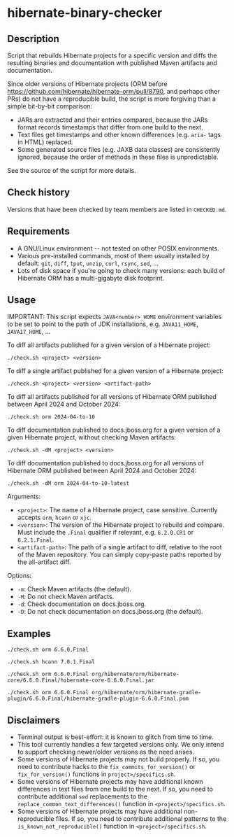 # hibernate-binary-checker

## Description

Script that rebuilds Hibernate projects for a specific version and diffs the resulting binaries and documentation with published Maven artifacts and documentation.

Since older versions of Hibernate projects (ORM before https://github.com/hibernate/hibernate-orm/pull/8790, and perhaps other PRs) do not have a reproducible build, the script is more forgiving than a simple bit-by-bit comparison:

* JARs are extracted and their entries compared, because the JARs format records timestamps that differ from one build to the next.
* Text files get timestamps and other known differences (e.g. `aria-` tags in HTML) replaced.
* Some generated source files (e.g. JAXB data classes) are consistently ignored, because the order of methods in these files is unpredictable. 

See the source of the script for more details.

## Check history

Versions that have been checked by team members are listed in `CHECKED.md`.

## Requirements

* A GNU/Linux environment -- not tested on other POSIX environments.
* Various pre-installed commands, most of them usually installed by default:
  `git`, `diff`, `tput`, `unzip`, `curl`, `rsync`, `sed`, ...
* Lots of disk space if you're going to check many versions: each build of Hibernate ORM has a multi-gigabyte disk footprint.

## Usage

IMPORTANT: This script expects `JAVA<number>_HOME` environment variables to be set to point to the path of JDK installations, e.g. `JAVA11_HOME`, `JAVA17_HOME`, ...

To diff all artifacts published for a given version of a Hibernate project:

```
./check.sh <project> <version>
```

To diff a single artifact published for a given version of a Hibernate project:

```
./check.sh <project> <version> <artifact-path>
```

To diff all artifacts published for all versions of Hibernate ORM published between April 2024 and October 2024:

```
./check.sh orm 2024-04-to-10
```

To diff documentation published to docs.jboss.org for a given version of a given Hibernate project, without checking Maven artifacts:

```
./check.sh -dM <project> <version>
```

To diff documentation published to docs.jboss.org for all versions of Hibernate ORM published between April 2024 and October 2024:

```
./check.sh -dM orm 2024-04-to-10-latest
```

Arguments:

* `<project>`: The name of a Hibernate project, case sensitive. Currently accepts `orm`, `hcann` or `xjc`.
* `<version>`: The version of the Hibernate project to rebuild and compare. Must include the `.Final` qualifier if relevant, e.g. `6.2.0.CR1` or `6.2.1.Final`.
* `<artifact-path>`: The path of a single artifact to diff, relative to the root of the Maven repository. You can simply copy-paste paths reported by the all-artifact diff.

Options:

* `-m`: Check Maven artifacts (the default).
* `-M`: Do not check Maven artifacts.
* `-d`: Check documentation on docs.jboss.org.
* `-D`: Do not check documentation on docs.jboss.org (the default).

## Examples

```shell
./check.sh orm 6.6.0.Final
```

```shell
./check.sh hcann 7.0.1.Final
```

```shell
./check.sh orm 6.6.0.Final org/hibernate/orm/hibernate-core/6.6.0.Final/hibernate-core-6.6.0.Final.jar
```

```shell
./check.sh orm 6.6.0.Final org/hibernate/orm/hibernate-gradle-plugin/6.6.0.Final/hibernate-gradle-plugin-6.6.0.Final.pom
```

## Disclaimers

* Terminal output is best-effort: it is known to glitch from time to time.
* This tool currently handles a few targeted versions only.
  We only intend to support checking newer/older versions as the need arises.
* Some versions of Hibernate projects may not build properly.
  If so, you need to contribute hacks to the `fix_commits_for_version()` or `fix_for_version()` functions in `project>/specifics.sh`.
* Some versions of Hibernate projects may have additional known differences in text files from one build to the next.
  If so, you need to contribute additional `sed` replacements to the `replace_common_text_differences()` function in `<project>/specifics.sh`.
* Some versions of Hibernate projects may have additional non-reproducible files.
  If so, you need to contribute additional patterns to the `is_known_not_reproducible()` function in `<project>/specifics.sh`.